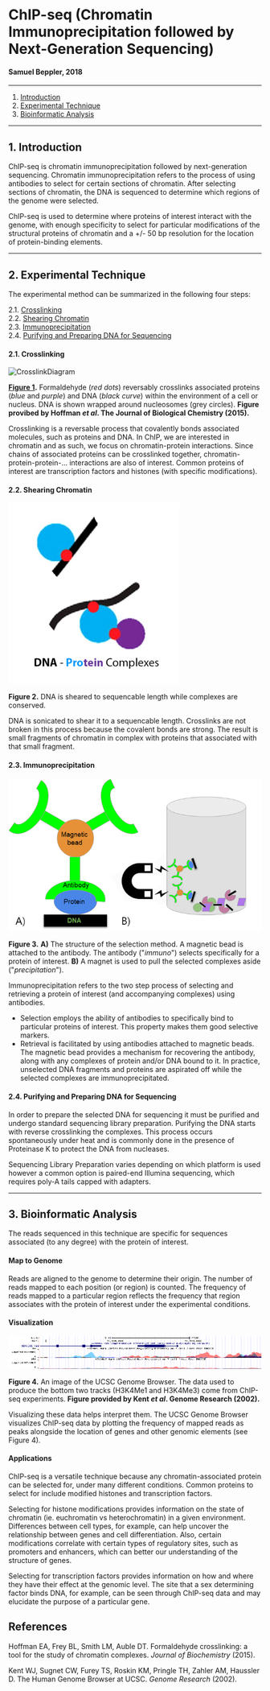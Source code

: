 # ChIP-seq (Chromatin Immunoprecipitation followed by Next-Generation Sequencing)
#### Samuel Beppler, 2018
---
1. [Introduction](#1)
2. [Experimental Technique](#2) 
3. [Bioinformatic Analysis](#3)

---

## 1. Introduction<a name="1"></a>

ChIP-seq is chromatin immunoprecipitation followed by next-generation sequencing. 
Chromatin immunoprecipitation refers to the process of using antibodies to select 
for certain sections of chromatin. After selecting sections of chromatin, the DNA 
is sequenced to determine which regions of the genome were selected.

ChIP-seq is used to determine where proteins of interest interact with the 
genome, with enough specificity to select for particular modifications of the 
structural proteins of chromatin and a +/- 50 bp resolution for the location of 
protein-binding elements.

---

## 2. Experimental Technique<a name="2"></a>

The experimental method can be summarized in the following four steps:

2.1. [Crosslinking](#2.1)<br>
2.2. [Shearing Chromatin](#2.2)<br>
2.3. [Immunoprecipitation](#2.3)<br>
2.4. [Purifying and Preparing DNA for Sequencing](#2.4) 

#### 2.1. Crosslinking<a name="2.1"></a>

![CrosslinkDiagram](http://www.jbc.org/content/290/44/26404/F1.medium.gif "Diagram of Crosslinking")

**[Figure 1](http://www.jbc.org/content/290/44/26404.full).** Formaldehyde (*red dots*) reversably crosslinks associated proteins (*blue* and *purple*) and DNA (*black curve*) within the environment of a cell or nucleus. DNA is shown wrapped around nucleosomes (grey circles). **Figure provibed by Hoffman *et al*. The Journal of Biological Chemistry (2015).**

Crosslinking is a reversable process that covalently bonds associated molecules, such as proteins and DNA. In ChIP, we are interested in chromatin and as such, we focus on chromatin-protein interactions. Since chains of associated proteins can be crosslinked together, chromatin-protein-protein-... interactions are also of interest. Common proteins of interest are transcription factors and histones (with specific modifications).

#### 2.2. Shearing Chromatin<a name="2.2"></a>

![ShearedDiagram](https://github.com/bellpepper91/beng183/blob/master/sheared.jpg?raw=true "Diagram of Sheared DNA Complexes")

**Figure 2.** DNA is sheared to sequencable length while complexes are conserved.

DNA is sonicated to shear it to a sequencable length. Crosslinks are not broken in this process because the covalent bonds are strong. The result is small fragments of chromatin in complex with proteins that associated with that small fragment.

#### 2.3. Immunoprecipitation<a name="2.3"></a>

![Immunoprecipitation](https://github.com/bellpepper91/beng183/blob/master/immunoprecipitation.jpg?raw=true "Diagram of Immunoprecipitation")

**Figure 3.** **A)** The structure of the selection method. A magnetic bead is attached to the antibody. The antibody ("*immuno*") selects specifically for a protein of interest. **B)** A magnet is used to pull the selected complexes aside ("*precipitation*").

Immunoprecipitation refers to the two step process of selecting and retrieving a protein of interest (and accompanying complexes) using antibodies.
- Selection employs the ability of antibodies to specifically bind to particular proteins of interest. This property makes them good selective markers.
- Retrieval is facilitated by using antibodies attached to magnetic beads. The magnetic bead provides a mechanism for recovering the antibody, along with any complexes of protein and/or DNA bound to it. In practice, unselected DNA fragments and proteins are aspirated off while the selected complexes are immunoprecipitated.

#### 2.4. Purifying and Preparing DNA for Sequencing<a name="2.4"></a>

In order to prepare the selected DNA for sequencing it must be purified and 
undergo standard sequencing library preparation.
Purifying the DNA starts with reverse crosslinking the complexes. This process occurs spontaneously under heat and is commonly done in the presence of Proteinase K to protect the DNA from nucleases.

Sequencing Library Preparation varies depending on which platform is used however a common option is paired-end Illumina sequencing, which requires poly-A tails capped with adapters.

---

## 3. Bioinformatic Analysis<a name="3"></a>

The reads sequenced in this technique are specific for sequences associated (to any degree) with the protein of interest.

#### Map to Genome
Reads are aligned to the genome to determine their origin. The number of reads mapped to each position (or region) is counted. The frequency of reads mapped to a 
particular region reflects the frequency that region associates with the protein 
of interest under the experimental conditions. 
#### Visualization

![UCSCBrowser](https://github.com/bellpepper91/beng183/blob/master/ucsc_genome.png?raw=true "UCSC Browser Screenshot")

**Figure 4.** An image of the UCSC Genome Browser. The data used to produce the 
bottom two tracks (H3K4Me1 and H3K4Me3) come from ChIP-seq experiments. **Figure provided by Kent *et al*. Genome Research (2002).**

Visualizing these data helps interpret them. The UCSC Genome Browser visualizes 
ChIP-seq data by plotting the frequency of mapped reads as peaks alongside the 
location of genes and other genomic elements (see Figure 4).

#### Applications
ChIP-seq is a versatile technique because any chromatin-associated protein 
can be selected for, under many different conditions. Common proteins to select for include modified histones and transcription factors. 

Selecting for histone modifications provides information on the state of chromatin (ie. euchromatin vs heterochromatin) in a given environment. 
Differences between cell types, for example, can help 
uncover the relationship between genes and cell differentiation. Also, 
certain modifications correlate with certain types of regulatory sites, 
such as promoters and enhancers, which can better our understanding of 
the structure of genes.

Selecting for transcription factors provides information on how and where 
they have their effect at the genomic level. The site that a sex determining 
factor binds DNA, for example, can be seen through ChIP-seq data and may 
elucidate the purpose of a particular gene.
 
## References
Hoffman EA, Frey BL, Smith LM, Auble DT. Formaldehyde crosslinking: a tool for the study of chromatin complexes. *Journal of Biochemistry* (2015).

Kent WJ, Sugnet CW, Furey TS, Roskin KM, Pringle TH, Zahler AM, Haussler D. The Human Genome Browser at UCSC. *Genome Research* (2002).


